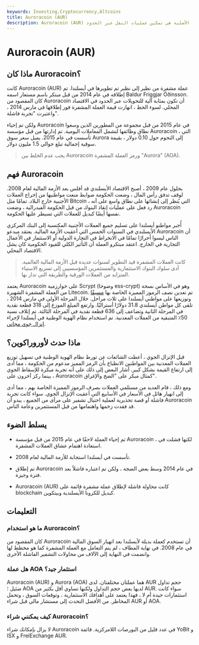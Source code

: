 ```yaml
---
keywords: Investing,Cryptocurrency,Altcoins
title: Auroracoin (AUR)
description: Auroracoin (AUR) هي عملة مشفرة تم إطلاقها في أيسلندا بعد الأزمة المالية لعام 2008. كانت مهمتها الأصلية هي تمكين عمليات النقل عبر الحدود.
---
```


# Auroracoin (AUR)
## ماذا كان Auroracoin؟

كانت Auroracoin (AUR) عملة مشفرة من نظير إلى نظير تم تطويرها في أيسلندا. تم إطلاقه في عام 2014 من قبل مبتكر باسم مستعار اسمه Baldur Friggjar Óðinsson. كان المقصود من Auroracoin أن تكون بمثابة آلية للتحويلات عبر الحدود في الاقتصاد المحلي. لسوء الحظ ، انهارت قيمة العملة المشفرة فور إطلاقها في مارس 2014 ، واعتبرت "تجربة فاشلة".

ولكن تم إحياء Auroracoin في عام 2015 من قبل مجموعة من المطورين الذين وسعوا نطاق وظائفها لتشمل المعاملات اليومية. تم إدارتها من قبل مؤسسة Auroracoin ، التي تأسست في عام 2015. يميل سعر سوق Aurora إلى التحوم حول 0.10 دولار ، بقيمة سوقية إجمالية تبلغ حوالي 1.5 مليون دولار.

> يجب عدم الخلط بين Auroracoin ورمز العملة المشفرة "Aurora" (AOA).

>

## فهم Auroracoin

بحلول عام 2009 ، أصبح الاقتصاد الأيسلندي قد أفلس بعد الأزمة المالية لعام 2008. لوقف تدفق رأس المال ، وضعت الحكومة ضوابط منعت مواطنيها من إخراج العملات الأجنبية خارج البلاد. تمامًا مثل Bitcoin ، التي يُنظر إلى إنشائها على نطاق واسع على أنه رد فعل على عمليات إنقاذ البنوك من قبل الحكومة الفيدرالية ، وضعت Auroracoin نفسها أيضًا كبديل للعملات التي تسيطر عليها الحكومة.

أُجبر مواطنو أيسلندا على تسليم جميع العملات الأجنبية المكتسبة إلى البنك المركزي الأيسلندي في السنوات الخمس التي أعقبت الأزمة المالية. يعتقد مبدعو Auroracoin أن الناس ليسوا أحرارًا تمامًا في الانخراط في التجارة الدولية أو الاستثمار في الأعمال التجارية في الخارج. اعتقد مبتكرو العملة أن التأثير الكلي للقيود الحكومية كان يشل الاقتصاد المحلي.

> كانت العملات المشفرة قيد التطوير لسنوات عديدة قبل الأزمة المالية العالمية. أدى سلوك البنوك الاستثمارية والمستثمرين المؤسسيين إلى تسريع الاستياء المتزايد من العملات الورقية والطريقة التي تدار بها.

>

يعتمد Auroracoin على خوارزمية Scrypt (وضوحا ess-crypt) وهو في الأساس نسخة من العملة المشفرة الشهيرة Litecoin. تم تعدين نصف الرموز المميزة الخاصة بها [مسبقًا](/premining) وتوزيعها على مواطني أيسلندا على ثلاث مراحل. خلال المرحلة الأولى في مارس 2014 ، تلقى كل مواطن أيسلندي 31.8 دولارًا أستراليًا. وارتفع المبلغ الموزع إلى 318 قطعة نقدية في المرحلة الثانية وتضاعف إلى 636 قطعة نقدية في المرحلة الثالثة. تم إتلاف نسبة 50٪ المتبقية من العملات المعدنية. تم استخدام نظام الهوية الوطنية في أيسلندا لإجراء [إنزال جوي مجاني](/airdrop-cryptocurrency).

## ماذا حدث لأوروراكوين؟

قبل الإنزال الجوي ، أعطت الشائعات عن تورط نظام الهوية الوطنية في تسهيل توزيع العملات المعدنية بين المواطنين الانطباع بأن الرمز المميز مدعوم من الحكومة ، مما أدى إلى ارتفاع القيمة بشكل كبير. أشار البعض إلى ذلك على أنه تجربة مبكرة للإسقاط الجوي ، بينما ركز آخرون على Auroracoin كمثال مبكر على "الضخ والإغراق".

ومع ذلك ، قام العديد من مستلمي العملات بصرف الرموز المميزة الخاصة بهم ، مما أدى إلى انهيار هائل في الأسعار في الأسابيع التي أعقبت الإنزال الجوي. سواء كانت تجربة فاشلة أو قصة تحذيرية لعملية احتيال تشفير على مرأى من الجميع ، يبدو أن Auroracoin قد فقدت زخمها واهتمامها من قبل المستثمرين وعامة الناس.

## يسلط الضوء

- تم إحياء العملة لاحقًا في عام 2015 من قبل مؤسسة Auroracoin ، لكنها فشلت في استعادة اهتمام عشاق العملات المشفرة.

- تأسست في أيسلندا استجابة للأزمة المالية لعام 2008.

- تم إطلاق Auroracoin في عام 2014 وسط بعض الضجة ، ولكن تم اعتباره فاشلاً بعد فترة وجيزة.

- Auroracoin (AUR) كانت محاولة فاشلة لإطلاق عملة مشفرة قائمة على blockchain كبديل للكرونا الأيسلندية وبيتكوين.

## التعليمات

### ما هو استخدام Auroracoin؟

كان المقصود من Auroracoin أن تستخدم كعملة بديلة لأيسلندا بعد انهيار السوق المالية في عام 2008. في نهاية المطاف ، لم يتم التعامل مع العملة المشفرة كما هو مخطط لها وانضمت في النهاية إلى الآلاف من محاولات التشفير الفاشلة الأخرى.

### هل عملة AOA استثمار جيد؟

Auroracoin (AUR) و Aurora (AOA) هما عملتان مختلفتان. لدى AUR حجم تداول ضئيل ؛ AOA لديها بعض حجم التداول ولكنها تساوي أقل بكثير من AUR. سواء كانت استثمارات جيدة أم لا ، فهذا يعتمد على أهدافك الاستثمارية ، وتوقعات السوق ، وتحمل المخاطر. من الأفضل التحدث إلى مستشار مالي قبل شراء AUR أو AOA.

### كيف يمكنني شراء Auroracoin؟

لا يزال بإمكانك شراء Auroracoin في عدد قليل من البورصات اللامركزية. قائمة YoBit و ISX و FreiExchange AUR.

